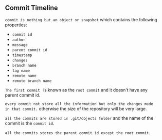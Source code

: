 ## Commit Timeline

`commit is nothing but an object or snapshot` which contains the following properties:

- `commit id`
- `author`
- `message`
- `parent commit id`
- `timestamp`
- `changes`
- `branch name`
- `tag name`
- `remote name`
- `remote branch name`

`The first commit ` is known as the `root commit` and it doesn't have any parent commit id.

`every commit not store all the information but only the changes made in that commit.` otherwise the size of the repository will be very large.

`all the commits are stored in .git/objects folder` and the name of the commit is the `commit id`.

`all the commits stores the parent commit id except the root commit`.
